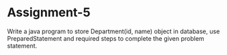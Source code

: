 # Assignment-5

Write a java program to store  Department(id, name) object in database, use PreparedStatement and required steps to complete the given problem statement.
